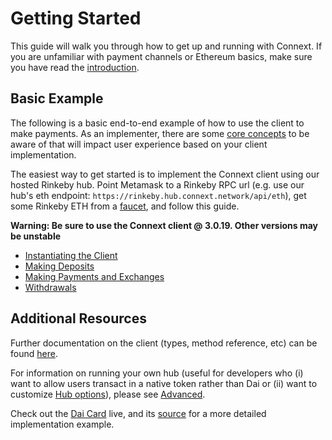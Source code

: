# Getting Started

This guide will walk you through how to get up and running with Connext. If you are unfamiliar with payment channels or Ethereum basics, make sure you have read the [introduction](../background/introduction.md).




## Basic Example

The following is a basic end-to-end example of how to use the client to make payments. As an implementer, there are some [core concepts](./coreConcepts.md) to be aware of that will impact user experience based on your client implementation.

The easiest way to get started is to implement the Connext client using our hosted Rinkeby hub. Point Metamask to a Rinkeby RPC url (e.g. use our hub's eth endpoint: `https://rinkeby.hub.connext.network/api/eth`), get some Rinkeby ETH from a [faucet](https://faucet.rinkeby.io/), and follow this guide.

**Warning: Be sure to use the Connext client @ 3.0.19. Other versions may be unstable**
 
  - [Instantiating the Client](../instantiation.md)
  - [Making Deposits](../deposits.md)
  - [Making Payments and Exchanges](../payments.md)
  - [Withdrawals](../withdrawals.md)



## Additional Resources

Further documentation on the client (types, method reference, etc) can be found [here](../develop/client.md).

For information on running your own hub (useful for developers who (i) want to allow users transact in a native token rather than Dai or (ii) want to customize [Hub options](../advanced/hub.md)), please see [Advanced](../advanced/runHub.md).

Check out the [Dai Card](https://daicard.io) live, and its [source](https://github.com/ConnextProject/card) for a more detailed implementation example.


